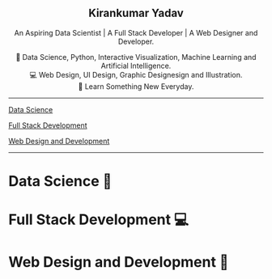 <p align="center">
  <a href="https://getbootstrap.com/">
<!---<img src="Images/Kirankumar.png" alt="Kirankumar" width="300" height="200">-->
  </a>
</p>

<h2 align="center">Kirankumar Yadav</h2>

<p align="center">
  An Aspiring Data Scientist  |  A Full Stack Developer  |  A Web Designer and Developer.
  <br>  
</p>

  <p align="center">
  🤖 Data Science, Python, Interactive Visualization, Machine Learning and Artificial Intelligence.<br>
  💻 Web Design, UI Design, Graphic Designesign and Illustration.<br>
  🚀 Learn Something New Everyday.
  </p>
  
  ___
  
  [Data Science](#data-science)
  
  [Full Stack Development](#full-stack-development)
  
  [Web Design and Development](#web-design-and-development)
  
  ___
  
  # <a name="data-science">Data Science 🤖</a>
  
  # <a name="full-stack-development">Full Stack Development 💻</a>
  
  # <a name="web-design-and-development">Web Design and Development 🎯</a>
  
   
